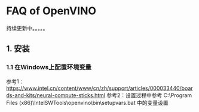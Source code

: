 # FAQ of OpenVINO
持续更新中。。。。。
## 1. 安装
### 1.1 在Windows上配置环境变量
参考1： https://www.intel.cn/content/www/cn/zh/support/articles/000033440/boards-and-kits/neural-compute-sticks.html
参考2：设置过程中参考 C:\Program Files (x86)\IntelSWTools\openvino\bin\setupvars.bat 中的变量设置
